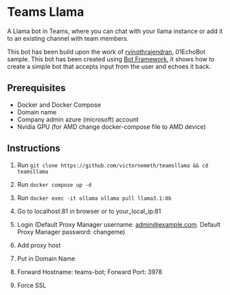 # Teams Llama

A Llama bot in Teams, where you can chat with your llama instance or add it to an existing channel with team members.

This bot has been build upon the work of [rvinothrajendran](https://github.com/rvinothrajendran/PythonBotTeamAppDevelopment), 01EchoBot sample.
This bot has been created using [Bot Framework](https://dev.botframework.com), it shows how to create a simple bot that accepts input from the user and echoes it back.

## Prerequisites

- Docker and Docker Compose
- Domain name
- Company admin azure (microsoft) account
- Nvidia GPU (for AMD change docker-compose file to AMD device)

## Instructions

1. Run `git clone https://github.com/victornemeth/teamsllama && cd teamsllama`
3. Run `docker compose up -d`
4. Run `docker exec -it ollama ollama pull llama3.1:8b`

4. Go to localhost:81 in browser or to your_local_ip:81
5. Login (Default Proxy Manager username: admin@example.com. Default Proxy Manager password: changeme)
6. Add proxy host
7. Put in Domain Name
8. Forward Hostname: teams-bot; Forward Port: 3978
9. Force SSL
